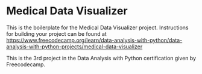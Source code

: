 # Medical Data Visualizer 

This is the boilerplate for the Medical Data Visualizer project. 
Instructions for building your project can be found at 
https://www.freecodecamp.org/learn/data-analysis-with-python/data-analysis-with-python-projects/medical-data-visualizer

This is the 3rd project in the Data Analysis with Python certification given by Freecodecamp.

